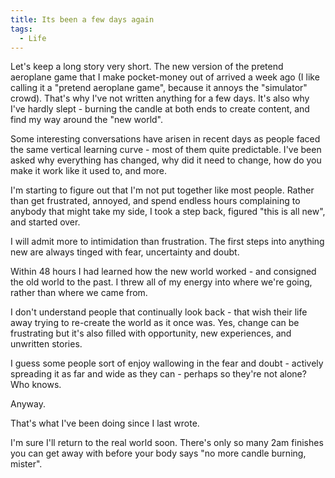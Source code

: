 ```yaml
---
title: Its been a few days again
tags:
  - Life
---
```


Let's keep a long story very short. The new version of the pretend aeroplane game that I make pocket-money out of arrived a week ago (I like calling it a "pretend aeroplane game", because it annoys the "simulator" crowd). That's why I've not written anything for a few days. It's also why I've hardly slept - burning the candle at both ends to create content, and find my way around the "new world".

Some interesting conversations have arisen in recent days as people faced the same vertical learning curve - most of them quite predictable. I've been asked why everything has changed, why did it need to change, how do you make it work like it used to, and more.

I'm starting to figure out that I'm not put together like most people. Rather than get frustrated, annoyed, and spend endless hours complaining to anybody that might take my side, I took a step back, figured "this is all new", and started over.

I will admit more to intimidation than frustration. The first steps into anything new are always tinged with fear, uncertainty and doubt.

Within 48 hours I had learned how the new world worked - and consigned the old world to the past. I threw all of my energy into where we're going, rather than where we came from.

I don't understand people that continually look back - that wish their life away trying to re-create the world as it once was. Yes, change can be frustrating but it's also filled with opportunity, new experiences, and unwritten stories.

I guess some people sort of enjoy wallowing in the fear and doubt - actively spreading it as far and wide as they can - perhaps so they're not alone? Who knows.

Anyway.

That's what I've been doing since I last wrote.

I'm sure I'll return to the real world soon. There's only so many 2am finishes you can get away with before your body says "no more candle burning, mister".